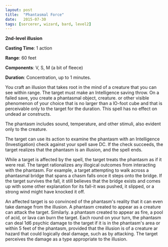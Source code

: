 ```yaml
---
layout: post
title:  "Phantasmal Force"
date:   2015-07-30
tags: [sorcerer, wizard, bard, level2]
---
```


**2nd-level illusion**

**Casting Time**: 1 action

**Range**: 60 feet

**Components**: V, S, M (a bit of fleece)

**Duration**: Concentration, up to 1 minutes.

You craft an illusion that takes root in the mind of a creature that you can see within range. The target must make an Intelligence saving throw. On a failed save, you create a phantasmal object, creature. or other visible phenomenon of your choice that is no larger than a lO-foot cube and that is perceivable only to the target for the duration. This spell has no effect on undead ar constructs. 

The phantasm includes sound, temperature, and other stimuli, also evident only to the creature.

The target can use its action to examine the phantasm with an Intelligence (Investigation) check against your spell save DC. If the check succeeds, the target realizes that the phantasm is an illusion, and the spell ends.

While a target is affected by the spell, the target treats the phantasm as if it were real. The target rationalizes any illogical outcomes from interacting with the phantasm. For example, a target attempting to walk across a phantasmal bridge that spans a chasm falls once it steps onto the bridge. If the target survives the fall, it still believes that the bridge exists and comes up with some other explanation for its fall-it was pushed, it slipped, or a strong wind might have knocked it off.

An affected target is so convinced of the phantasm's reality that it can even take damage from the illusion. A phantasm created to appear as a creature can attack the target. Similarly. a phantasm created to appear as fire, a pool of acid, or lava can burn the target. Each round on your turn, the phantasm can deal 1d6 psychic damage to the target if it is in the phantasm's area or within 5 feet of the phantasm, provided that the illusion is of a creature ar hazard that could logically deal damage, such as by attacking. The target perceives the damage as a type appropriate to the illusion.
